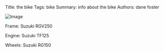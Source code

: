 Title: the bike
Tags: bike
Summary: info about the bike
Authors: dane foster

![Image]({filename}/static/IMG_1752.JPG)

Frame: Suzuki RGV250

Engine: Suzuki TF125

Wheels: Suzuki RG150

